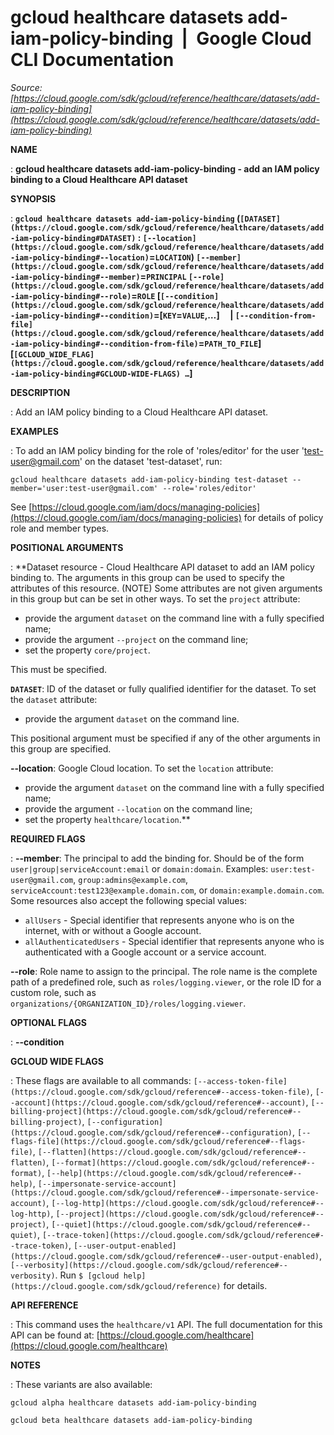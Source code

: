 # gcloud healthcare datasets add-iam-policy-binding  |  Google Cloud CLI Documentation

*Source: [https://cloud.google.com/sdk/gcloud/reference/healthcare/datasets/add-iam-policy-binding](https://cloud.google.com/sdk/gcloud/reference/healthcare/datasets/add-iam-policy-binding)*

**NAME**

: **gcloud healthcare datasets add-iam-policy-binding - add an IAM policy binding to a Cloud Healthcare API dataset**

**SYNOPSIS**

: **`gcloud healthcare datasets add-iam-policy-binding` (`[DATASET](https://cloud.google.com/sdk/gcloud/reference/healthcare/datasets/add-iam-policy-binding#DATASET)` : `[--location](https://cloud.google.com/sdk/gcloud/reference/healthcare/datasets/add-iam-policy-binding#--location)`=`LOCATION`) `[--member](https://cloud.google.com/sdk/gcloud/reference/healthcare/datasets/add-iam-policy-binding#--member)`=`PRINCIPAL` `[--role](https://cloud.google.com/sdk/gcloud/reference/healthcare/datasets/add-iam-policy-binding#--role)`=`ROLE` [`[--condition](https://cloud.google.com/sdk/gcloud/reference/healthcare/datasets/add-iam-policy-binding#--condition)`=[`KEY`=`VALUE`,…]     | `[--condition-from-file](https://cloud.google.com/sdk/gcloud/reference/healthcare/datasets/add-iam-policy-binding#--condition-from-file)`=`PATH_TO_FILE`] [`[GCLOUD_WIDE_FLAG](https://cloud.google.com/sdk/gcloud/reference/healthcare/datasets/add-iam-policy-binding#GCLOUD-WIDE-FLAGS) …`]**

**DESCRIPTION**

: Add an IAM policy binding to a Cloud Healthcare API dataset.

**EXAMPLES**

: To add an IAM policy binding for the role of 'roles/editor' for the user
'test-user@gmail.com' on the dataset 'test-dataset', run:

```
gcloud healthcare datasets add-iam-policy-binding test-dataset --member='user:test-user@gmail.com' --role='roles/editor'
```

See [https://cloud.google.com/iam/docs/managing-policies](https://cloud.google.com/iam/docs/managing-policies)
for details of policy role and member types.

**POSITIONAL ARGUMENTS**

: **Dataset resource - Cloud Healthcare API dataset to add an IAM policy binding to.
The arguments in this group can be used to specify the attributes of this
resource. (NOTE) Some attributes are not given arguments in this group but can
be set in other ways.
To set the `project` attribute:

- provide the argument `dataset` on the command line with a fully
specified name;
- provide the argument `--project` on the command line;
- set the property `core/project`.

This must be specified.

**`DATASET`**:
ID of the dataset or fully qualified identifier for the dataset.
To set the `dataset` attribute:

- provide the argument `dataset` on the command line.

This positional argument must be specified if any of the other arguments in this
group are specified.

**--location**:
Google Cloud location.
To set the `location` attribute:

- provide the argument `dataset` on the command line with a fully
specified name;
- provide the argument `--location` on the command line;
- set the property `healthcare/location`.**

**REQUIRED FLAGS**

: **--member**:
The principal to add the binding for. Should be of the form
`user|group|serviceAccount:email` or `domain:domain`.
Examples: `user:test-user@gmail.com`,
`group:admins@example.com`,
`serviceAccount:test123@example.domain.com`, or
`domain:example.domain.com`.
Some resources also accept the following special values:

- `allUsers` - Special identifier that represents anyone who is on the
internet, with or without a Google account.
- `allAuthenticatedUsers` - Special identifier that represents anyone
who is authenticated with a Google account or a service account.

**--role**:
Role name to assign to the principal. The role name is the complete path of a
predefined role, such as `roles/logging.viewer`, or the role ID for a
custom role, such as
`organizations/{ORGANIZATION_ID}/roles/logging.viewer`.

**OPTIONAL FLAGS**

: **--condition**

**GCLOUD WIDE FLAGS**

: These flags are available to all commands: `[--access-token-file](https://cloud.google.com/sdk/gcloud/reference#--access-token-file)`,
`[--account](https://cloud.google.com/sdk/gcloud/reference#--account)`, `[--billing-project](https://cloud.google.com/sdk/gcloud/reference#--billing-project)`,
`[--configuration](https://cloud.google.com/sdk/gcloud/reference#--configuration)`,
`[--flags-file](https://cloud.google.com/sdk/gcloud/reference#--flags-file)`,
`[--flatten](https://cloud.google.com/sdk/gcloud/reference#--flatten)`, `[--format](https://cloud.google.com/sdk/gcloud/reference#--format)`, `[--help](https://cloud.google.com/sdk/gcloud/reference#--help)`, `[--impersonate-service-account](https://cloud.google.com/sdk/gcloud/reference#--impersonate-service-account)`,
`[--log-http](https://cloud.google.com/sdk/gcloud/reference#--log-http)`,
`[--project](https://cloud.google.com/sdk/gcloud/reference#--project)`, `[--quiet](https://cloud.google.com/sdk/gcloud/reference#--quiet)`, `[--trace-token](https://cloud.google.com/sdk/gcloud/reference#--trace-token)`, `[--user-output-enabled](https://cloud.google.com/sdk/gcloud/reference#--user-output-enabled)`,
`[--verbosity](https://cloud.google.com/sdk/gcloud/reference#--verbosity)`.
Run `$ [gcloud help](https://cloud.google.com/sdk/gcloud/reference)` for details.

**API REFERENCE**

: This command uses the `healthcare/v1` API. The full documentation for
this API can be found at: [https://cloud.google.com/healthcare](https://cloud.google.com/healthcare)

**NOTES**

: These variants are also available:

```
gcloud alpha healthcare datasets add-iam-policy-binding
```

```
gcloud beta healthcare datasets add-iam-policy-binding
```